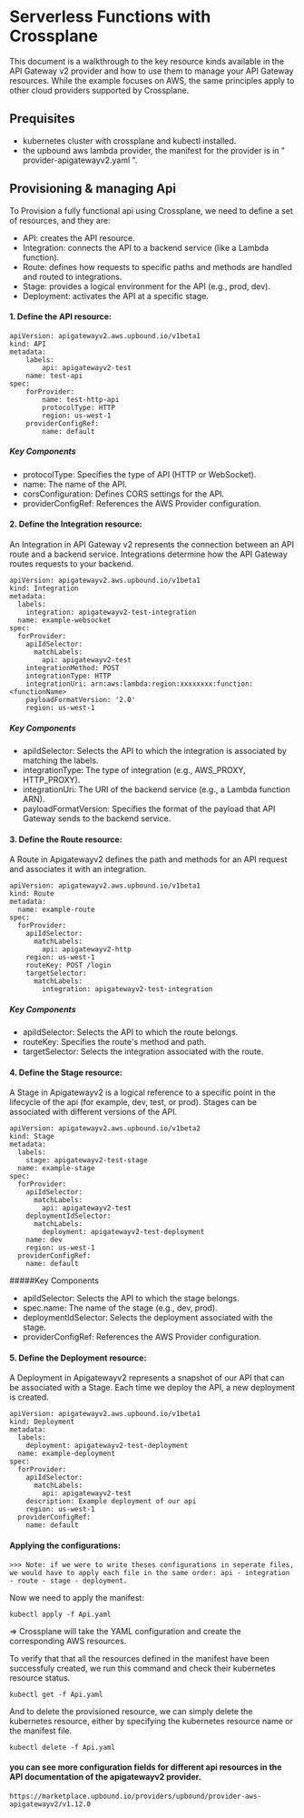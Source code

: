
# Serverless Functions with Crossplane

This document is a walkthrough to the key resource kinds available in the API Gateway v2 provider and how to use them to manage your API Gateway resources. While the example focuses on AWS, the same principles apply to other cloud providers supported by Crossplane.

## Prequisites

- kubernetes cluster with crossplane and kubectl installed.
- the upbound aws lambda provider, the manifest for the provider is in " provider-apigatewayv2.yaml ".

## Provisioning & managing Api
To Provision a fully functional api using Crossplane, we need to define  a set of resources, and they are:
 - API: creates the API resource.
 - Integration: connects the API to a backend service (like a Lambda function).
 - Route: defines how requests to specific paths and methods are handled and routed to integrations.
 - Stage: provides a logical environment for the API (e.g., prod, dev).
 - Deployment: activates the API at a specific stage.
 
#### 1. Define the API resource:

	apiVersion: apigatewayv2.aws.upbound.io/v1beta1
	kind: API
	metadata:
		labels:
			api: apigatewayv2-test
	 	name: test-api
	spec:
		forProvider:
			name: test-http-api
			protocolType: HTTP
			region: us-west-1
		providerConfigRef:
			name: default

##### Key Components
- protocolType: Specifies the type of API (HTTP or WebSocket).
- name: The name of the API.
- corsConfiguration: Defines CORS settings for the API.
- providerConfigRef: References the AWS Provider configuration.

#### 2. Define the Integration resource:
An Integration in API Gateway v2 represents the connection between an API route and a backend service. Integrations determine how the API Gateway routes requests to your backend.

	apiVersion: apigatewayv2.aws.upbound.io/v1beta1
	kind: Integration
	metadata:
	  labels:
	  	integration: apigatewayv2-test-integration
	  name: example-websocket
	spec:
	  forProvider:
		apiIdSelector:
		  matchLabels:
			api: apigatewayv2-test
		integrationMethod: POST
		integrationType: HTTP
		integrationUri: arn:aws:lambda:region:xxxxxxxx:function:<functionName>
		payloadFormatVersion: '2.0'
		region: us-west-1

##### Key Components
- apiIdSelector: Selects the API to which the integration is associated by matching the labels.
- integrationType: The type of integration (e.g., AWS_PROXY, HTTP_PROXY).
- integrationUri: The URI of the backend service (e.g., a Lambda function ARN).
- payloadFormatVersion: Specifies the format of the payload that API Gateway sends to the backend service.

#### 3. Define the Route resource:
A Route in Apigatewayv2 defines the path and methods for an API request and associates it with an integration.

	apiVersion: apigatewayv2.aws.upbound.io/v1beta1
	kind: Route
	metadata:
	  name: example-route
	spec:
	  forProvider:
		apiIdSelector:
		  matchLabels:
			api: apigatewayv2-http
		region: us-west-1
		routeKey: POST /login
		targetSelector:
		  matchLabels:
			integration: apigatewayv2-test-integration
##### Key Components
- apiIdSelector: Selects the API to which the route belongs.
- routeKey: Specifies the route's method and path.
- targetSelector: Selects the integration associated with the route.

#### 4. Define the Stage resource:
A Stage in Apigatewayv2 is a logical reference to a specific point in the lifecycle of the api (for example, dev, test, or prod). Stages can be associated with different versions of the API.

	apiVersion: apigatewayv2.aws.upbound.io/v1beta2
	kind: Stage
	metadata:
	  labels:
		stage: apigatewayv2-test-stage
	  name: example-stage
	spec:
	  forProvider:
		apiIdSelector:
		  matchLabels:
			api: apigatewayv2-test
		deploymentIdSelector:
		  matchLabels:
		  	deployment: apigatewayv2-test-deployment
		name: dev
		region: us-west-1
	  providerConfigRef:
	  	name: default

#####Key Components
- apiIdSelector: Selects the API to which the stage belongs.
- spec.name: The name of the stage (e.g., dev, prod).
- deploymentIdSelector: Selects the deployment associated with the stage.
- providerConfigRef: References the AWS Provider configuration.

#### 5. Define the Deployment resource:
A Deployment in Apigatewayv2 represents a snapshot of our API that can be associated with a Stage. Each time we deploy the API, a new deployment is created.

	apiVersion: apigatewayv2.aws.upbound.io/v1beta1
	kind: Deployment
	metadata:
	  labels:
		deployment: apigatewayv2-test-deployment
	  name: example-deployment
	spec:
	  forProvider:
		apiIdSelector:
		  matchLabels:
			api: apigatewayv2-test
		description: Example deployment of our api
		region: us-west-1
	  providerConfigRef:
	  	name: default

#### Applying the configurations:
	>>> Note: if we were to write theses configurations in seperate files, we would have to apply each file in the same order: api - integration - route - stage - deployment.

Now we need to apply the manifest:

	kubectl apply -f Api.yaml

=> Crossplane will take the YAML configuration and create the corresponding AWS resources.

To verify that that all the resources defined in the manifest have been successfuly created, we run this command and check their kubernetes resource status.

    kubectl get -f Api.yaml

And to delete the provisioned resource, we can simply delete the kubernetes resource, either by specifying the kubernetes resource name or the manifest file.

    kubectl delete -f Api.yaml


#### you can see more configuration fields for different api resources in the API documentation of the apigatewayv2 provider.

	https://marketplace.upbound.io/providers/upbound/provider-aws-apigatewayv2/v1.12.0